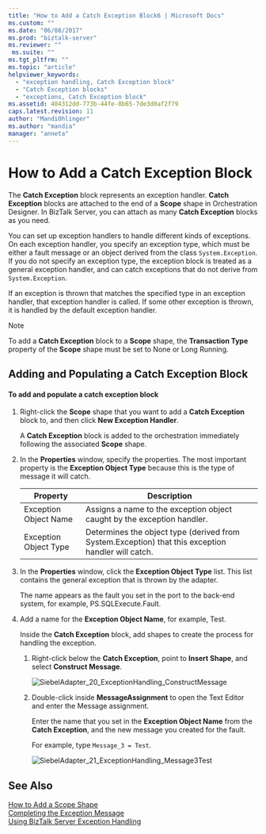 ```yaml
---
title: "How to Add a Catch Exception Block6 | Microsoft Docs"
ms.custom: ""
ms.date: "06/08/2017"
ms.prod: "biztalk-server"
ms.reviewer: ""
 ms.suite: ""
ms.tgt_pltfrm: ""
ms.topic: "article"
helpviewer_keywords: 
  - "exception handling, Catch Exception block"
  - "Catch Exception blocks"
  - "exceptions, Catch Exception block"
ms.assetid: 404312dd-773b-44fe-8b65-7de3d0af2f79
caps.latest.revision: 11
author: "MandiOhlinger"
ms.author: "mandia"
manager: "anneta"
---
```

# How to Add a Catch Exception Block
The **Catch Exception** block represents an exception handler. **Catch Exception** blocks are attached to the end of a **Scope** shape in Orchestration Designer. In BizTalk Server, you can attach as many **Catch Exception** blocks as you need.  
  
 You can set up exception handlers to handle different kinds of exceptions. On each exception handler, you specify an exception type, which must be either a fault message or an object derived from the class `System.Exception`. If you do not specify an exception type, the exception block is treated as a general exception handler, and can catch exceptions that do not derive from `System.Exception`.  
  
 If an exception is thrown that matches the specified type in an exception handler, that exception handler is called. If some other exception is thrown, it is handled by the default exception handler.  
  
> [!NOTE]
>  To add a **Catch Exception** block to a **Scope** shape, the **Transaction Type** property of the **Scope** shape must be set to None or Long Running.  
  
## Adding and Populating a Catch Exception Block  
  
#### To add and populate a catch exception block  
  
1.  Right-click the **Scope** shape that you want to add a **Catch Exception** block to, and then click **New Exception Handler**.  
  
     A **Catch Exception** block is added to the orchestration immediately following the associated **Scope** shape.  
  
2.  In the **Properties** window, specify the properties. The most important property is the **Exception Object Type** because this is the type of message it will catch.  
  
    |Property|Description|  
    |--------------|-----------------|  
    |Exception Object Name|Assigns a name to the exception object caught by the exception handler.|  
    |Exception Object Type|Determines the object type (derived from System.Exception) that this exception handler will catch.|  
  
3.  In the **Properties** window, click the **Exception Object Type** list. This list contains the general exception that is thrown by the adapter.  
  
     The name appears as the fault you set in the port to the back-end system, for example, PS.SQLExecute.Fault.  
  
4.  Add a name for the **Exception Object Name**, for example, Test.  
  
     Inside the **Catch Exception** block, add shapes to create the process for handling the exception.  
  
    1.  Right-click below the **Catch Exception**, point to **Insert Shape**, and select **Construct Message**.  
  
         ![](../core/media/siebeladapter-20-exceptionhandling-constructmessage.gif "SiebelAdapter_20_ExceptionHandling_ConstructMessage")  
  
    2.  Double-click inside **MessageAssignment** to open the Text Editor and enter the Message assignment.  
  
         Enter the name that you set in the **Exception Object Name** from the **Catch Exception**, and the new message you created for the fault.  
  
         For example, type `Message_3 = Test`.  
  
         ![](../core/media/siebeladapter-21-exceptionhandling-message3test.gif "SiebelAdapter_21_ExceptionHandling_Message3Test")  
  
## See Also  
 [How to Add a Scope Shape](../core/how-to-add-a-scope-shape1.md)   
 [Completing the Exception Message](../core/completing-the-exception-message3.md)   
 [Using BizTalk Server Exception Handling](../core/using-biztalk-server-exception-handling2.md)